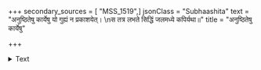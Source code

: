 +++
secondary_sources = [ "MSS_1519",]
jsonClass = "Subhaashita"
text = "अनुष्ठितेषु कार्येषु यो गुह्यं न प्रकाशयेत्।  \nस तत्र लभते सिद्धिं जलमध्ये कपिर्यथा॥"
title = "अनुष्ठितेषु कार्येषु"

+++

<details><summary>Text</summary>

अनुष्ठितेषु कार्येषु यो गुह्यं न प्रकाशयेत्।  
स तत्र लभते सिद्धिं जलमध्ये कपिर्यथा॥
</details>
